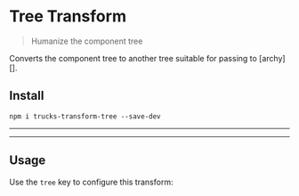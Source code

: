 # Tree Transform

> Humanize the component tree

Converts the component tree to another tree suitable for passing to [archy][].

## Install

```
npm i trucks-transform-tree --save-dev
```

***
<!-- @toc -->
***

## Usage

Use the `tree` key to configure this transform:

<? @source {javascript=s/(\.\.\/)+lib\/index/trucks-compiler/gm} usage.js ?>

<? @include ../../../documents/license.md ?>
<? @include ../../../documents/links.md ?>

